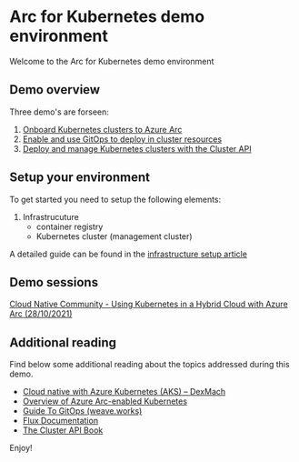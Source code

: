 # Arc for Kubernetes demo environment

Welcome to the Arc for Kubernetes demo environment

## Demo overview

Three demo's are forseen:

1. [Onboard Kubernetes clusters to Azure Arc](./docs/arc-onboarding.md)
2. [Enable and use GitOps to deploy in cluster resources](./docs/gitops.md)
3. [Deploy and manage Kubernetes clusters with the Cluster API](./docs/cluster-api.md)

## Setup your environment

To get started you need to setup the following elements:

1. Infrastrucuture
    - container registry
    - Kubernetes cluster (management cluster)

A detailed guide can be found in the [infrastructure setup article](./docs/infra_setup.md)

## Demo sessions

[Cloud Native Community - Using Kubernetes in a Hybrid Cloud with Azure Arc (28/10/2021)](https://dexmach.cloudnativecommunity.com/webinar-using-kubernetes-in-a-hybrid-cloud-with-azure-arc/)

## Additional reading

Find below some additional reading about the topics addressed during this demo.

- [Cloud native with Azure Kubernetes (AKS) – DexMach](https://www.dexmach.com/kubernetes/)
- [Overview of Azure Arc-enabled Kubernetes](https://docs.microsoft.com/en-us/azure/azure-arc/kubernetes/overview)
- [Guide To GitOps (weave.works)](https://www.weave.works/technologies/gitops/)
- [Flux Documentation](https://fluxcd.io/docs/)
- [The Cluster API Book](https://cluster-api.sigs.k8s.io/)

Enjoy!
